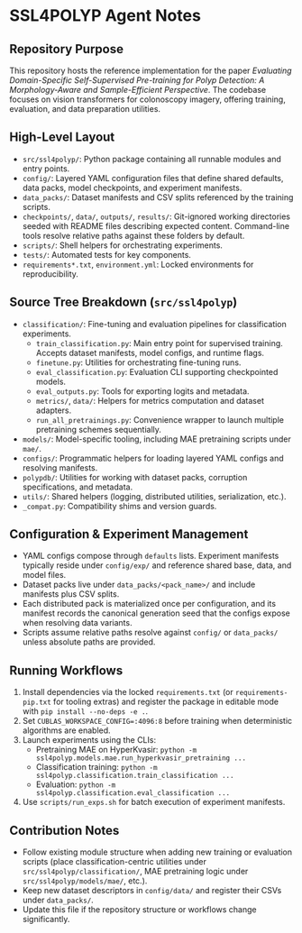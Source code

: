 # SSL4POLYP Agent Notes

## Repository Purpose
This repository hosts the reference implementation for the paper *Evaluating Domain-Specific Self-Supervised Pre-training for Polyp Detection: A Morphology-Aware and Sample-Efficient Perspective*. The codebase focuses on vision transformers for colonoscopy imagery, offering training, evaluation, and data preparation utilities.

## High-Level Layout
- `src/ssl4polyp/`: Python package containing all runnable modules and entry points.
- `config/`: Layered YAML configuration files that define shared defaults, data packs, model checkpoints, and experiment manifests.
- `data_packs/`: Dataset manifests and CSV splits referenced by the training scripts.
- `checkpoints/`, `data/`, `outputs/`, `results/`: Git-ignored working directories seeded with README files describing expected content. Command-line tools resolve relative paths against these folders by default.
- `scripts/`: Shell helpers for orchestrating experiments.
- `tests/`: Automated tests for key components.
- `requirements*.txt`, `environment.yml`: Locked environments for reproducibility.

## Source Tree Breakdown (`src/ssl4polyp`)
- `classification/`: Fine-tuning and evaluation pipelines for classification experiments.
  - `train_classification.py`: Main entry point for supervised training. Accepts dataset manifests, model configs, and runtime flags.
  - `finetune.py`: Utilities for orchestrating fine-tuning runs.
  - `eval_classification.py`: Evaluation CLI supporting checkpointed models.
  - `eval_outputs.py`: Tools for exporting logits and metadata.
  - `metrics/`, `data/`: Helpers for metrics computation and dataset adapters.
  - `run_all_pretrainings.py`: Convenience wrapper to launch multiple pretraining schemes sequentially.
- `models/`: Model-specific tooling, including MAE pretraining scripts under `mae/`.
- `configs/`: Programmatic helpers for loading layered YAML configs and resolving manifests.
- `polypdb/`: Utilities for working with dataset packs, corruption specifications, and metadata.
- `utils/`: Shared helpers (logging, distributed utilities, serialization, etc.).
- `_compat.py`: Compatibility shims and version guards.

## Configuration & Experiment Management
- YAML configs compose through `defaults` lists. Experiment manifests typically reside under `config/exp/` and reference shared base, data, and model files.
- Dataset packs live under `data_packs/<pack_name>/` and include manifests plus CSV splits.
- Each distributed pack is materialized once per configuration, and its manifest records the canonical generation seed that the configs expose when resolving data variants.
- Scripts assume relative paths resolve against `config/` or `data_packs/` unless absolute paths are provided.

## Running Workflows
1. Install dependencies via the locked `requirements.txt` (or `requirements-pip.txt` for tooling extras) and register the package in editable mode with `pip install --no-deps -e .`.
2. Set `CUBLAS_WORKSPACE_CONFIG=:4096:8` before training when deterministic algorithms are enabled.
3. Launch experiments using the CLIs:
   - Pretraining MAE on HyperKvasir: `python -m ssl4polyp.models.mae.run_hyperkvasir_pretraining ...`
   - Classification training: `python -m ssl4polyp.classification.train_classification ...`
   - Evaluation: `python -m ssl4polyp.classification.eval_classification ...`
4. Use `scripts/run_exps.sh` for batch execution of experiment manifests.

## Contribution Notes
- Follow existing module structure when adding new training or evaluation scripts (place classification-centric utilities under `src/ssl4polyp/classification/`, MAE pretraining logic under `src/ssl4polyp/models/mae/`, etc.).
- Keep new dataset descriptors in `config/data/` and register their CSVs under `data_packs/`.
- Update this file if the repository structure or workflows change significantly.
